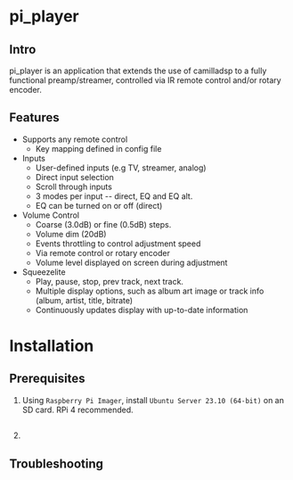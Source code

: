 # pi_player

## Intro

pi_player is an application that extends the use of camilladsp to a fully functional preamp/streamer, controlled via IR remote control and/or rotary encoder.

## Features 
* Supports any remote control
	* Key mapping defined in config file
* Inputs
	* User-defined inputs (e.g TV, streamer, analog)
	* Direct input selection
	* Scroll through inputs
	* 3 modes per input -- direct, EQ and EQ alt.
	* EQ can be turned on or off (direct)
* Volume Control
	* Coarse (3.0dB) or fine (0.5dB) steps.
	* Volume dim (20dB)
	* Events throttling to control adjustment speed
	* Via remote control or rotary encoder
	* Volume level displayed on screen during adjustment
* Squeezelite
	* Play, pause, stop, prev track, next track.
	* Multiple display options, such as album art image or track info (album, artist, title, bitrate)
	* Continuously updates display with up-to-date information

# Installation
## Prerequisites
1. Using `Raspberry Pi Imager`, install `Ubuntu Server 23.10 (64-bit)` on an SD card. RPi 4 recommended.

##

2. 


## Troubleshooting
